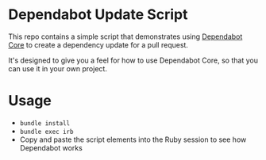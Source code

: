 # Dependabot Update Script

This repo contains a simple script that demonstrates using
[Dependabot Core][dependabot-core] to create a dependency update for a pull
request.

It's designed to give you a feel for how to use Dependabot Core, so that you
can use it in your own project.

# Usage

* `bundle install`
* `bundle exec irb`
* Copy and paste the script elements into the Ruby session to see how Dependabot
  works

[dependabot-core]: https://github.com/dependabot/dependabot-core
